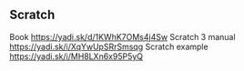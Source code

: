 <h2>Scratch</h2
Scratch 3 : https://scratch.mit.edu/download
https://downloads.scratch.mit.edu/desktop/Scratch%20Desktop%20Setup%203.6.0.exe

Book
https://yadi.sk/d/1KWhK7OMs4j4Sw
Scratch 3 manual
https://yadi.sk/i/XqYwUpSRrSmsqg
Scratch example
https://yadi.sk/i/MH8LXn6x95P5yQ
